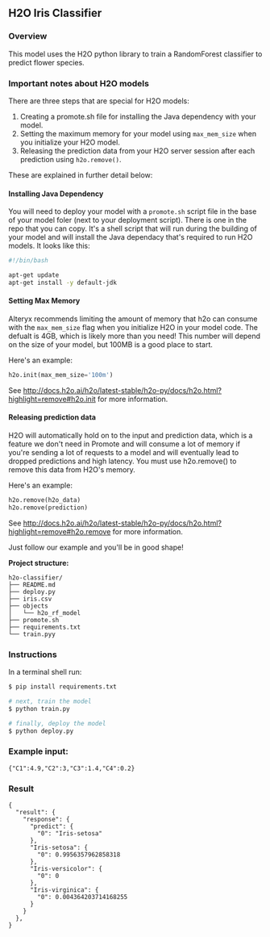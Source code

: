 ## H2O Iris Classifier
### Overview

This model uses the H2O python library to train a RandomForest classifier to predict flower species.

### Important notes about H2O models

There are three steps that are special for H2O models:

1. Creating a promote.sh file for installing the Java dependency with your model.
2. Setting the maximum memory for your model using `max_mem_size` when you initialize your H2O model.
3. Releasing the prediction data from your H2O server session after each prediction using `h2o.remove()`.

These are explained in further detail below:

#### Installing Java Dependency

You will need to deploy your model with a `promote.sh` script file in the base of your model foler (next to your deployment script). There is one in the repo that you can copy. It's a shell script that will run during the building of your model and will install the Java dependacy that's required to run H2O models. It looks like this:
  
```bash
#!/bin/bash

apt-get update
apt-get install -y default-jdk
```

#### Setting Max Memory

Alteryx recommends limiting the amount of memory that h2o can consume with the `max_mem_size` flag when you initialize H2O in your model code.
The defualt is 4GB, which is likely more than you need! This number will depend on the size of your model, but 100MB is a good place to start.

Here's an example:

```Python
h2o.init(max_mem_size='100m')
```

See http://docs.h2o.ai/h2o/latest-stable/h2o-py/docs/h2o.html?highlight=remove#h2o.init for more information.

#### Releasing prediction data

H2O will automatically hold on to the input and prediction data, which is a feature we don't need in Promote and will consume a lot of memory if you're sending a lot of requests to a model and will eventually lead to dropped predictions and high latency.
You must use h2o.remove() to remove this data from H2O's memory.

Here's an example:

```Python
h2o.remove(h2o_data)
h2o.remove(prediction)
```

See http://docs.h2o.ai/h2o/latest-stable/h2o-py/docs/h2o.html?highlight=remove#h2o.remove for more information.

Just follow our example and you'll be in good shape!

**Project structure:**

```
h2o-classifier/
├── README.md
├── deploy.py
├── iris.csv
├── objects
│   └── h2o_rf_model
├── promote.sh
├── requirements.txt
└── train.pyy
```

### Instructions

In a terminal shell run:

```bash
$ pip install requirements.txt

# next, train the model
$ python train.py

# finally, deploy the model
$ python deploy.py
```

### Example input:

```
{"C1":4.9,"C2":3,"C3":1.4,"C4":0.2}
```

### Result

```
{
  "result": {
    "response": {
      "predict": {
        "0": "Iris-setosa"
      },
      "Iris-setosa": {
        "0": 0.9956357962858318
      },
      "Iris-versicolor": {
        "0": 0
      },
      "Iris-virginica": {
        "0": 0.004364203714168255
      }
    }
  },
}
```
